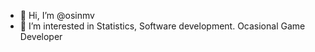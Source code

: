 - 👋 Hi, I’m @osinmv
- 👀 I’m interested in Statistics, Software development. Ocasional Game Developer

<!---
osinmv/osinmv is a ✨ special ✨ repository because its `README.md` (this file) appears on your GitHub profile.
You can click the Preview link to take a look at your changes.
--->
